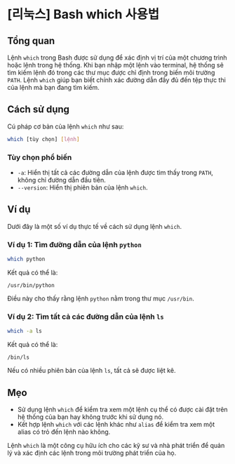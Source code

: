 # [리눅스] Bash which 사용법

## Tổng quan
Lệnh `which` trong Bash được sử dụng để xác định vị trí của một chương trình hoặc lệnh trong hệ thống. Khi bạn nhập một lệnh vào terminal, hệ thống sẽ tìm kiếm lệnh đó trong các thư mục được chỉ định trong biến môi trường `PATH`. Lệnh `which` giúp bạn biết chính xác đường dẫn đầy đủ đến tệp thực thi của lệnh mà bạn đang tìm kiếm.

## Cách sử dụng
Cú pháp cơ bản của lệnh `which` như sau:

```bash
which [tùy chọn] [lệnh]
```

### Tùy chọn phổ biến
- `-a`: Hiển thị tất cả các đường dẫn của lệnh được tìm thấy trong `PATH`, không chỉ đường dẫn đầu tiên.
- `--version`: Hiển thị phiên bản của lệnh `which`.

## Ví dụ
Dưới đây là một số ví dụ thực tế về cách sử dụng lệnh `which`.

### Ví dụ 1: Tìm đường dẫn của lệnh `python`
```bash
which python
```
Kết quả có thể là:
```
/usr/bin/python
```
Điều này cho thấy rằng lệnh `python` nằm trong thư mục `/usr/bin`.

### Ví dụ 2: Tìm tất cả các đường dẫn của lệnh `ls`
```bash
which -a ls
```
Kết quả có thể là:
```
/bin/ls
```
Nếu có nhiều phiên bản của lệnh `ls`, tất cả sẽ được liệt kê.

## Mẹo
- Sử dụng lệnh `which` để kiểm tra xem một lệnh cụ thể có được cài đặt trên hệ thống của bạn hay không trước khi sử dụng nó.
- Kết hợp lệnh `which` với các lệnh khác như `alias` để kiểm tra xem một alias có trỏ đến lệnh nào không.

Lệnh `which` là một công cụ hữu ích cho các kỹ sư và nhà phát triển để quản lý và xác định các lệnh trong môi trường phát triển của họ.